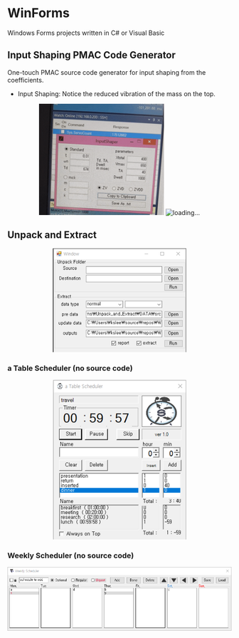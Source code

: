 # WinForms
Windows Forms projects written in C# or Visual Basic

## Input Shaping PMAC Code Generator
One-touch PMAC source code generator for input shaping from the coefficients.
- Input Shaping: Notice the reduced vibration of the mass on the top.

<p align="center">
    <img src="../../images/input_shaper_1.gif" alt="loading..." height=250px>
    <img src="../../images/input_shaper_2.gif" alt="loading..." height=250px>
</p>

## Unpack and Extract
<p align="center">
    <img src="../../images/Unpack%20and%20Extract.png" alt="loading..." width=300px>
</p>

### a Table Scheduler (no source code)
<p align="center">
    <img src="../../images/a%20table%20scheduler.png" alt="loading..." width=300px>
</p>

### Weekly Scheduler (no source code)
<p align="center">
    <img src="../../images/weekly%20scheduler.png" alt="loading..." width=600px>
</p>

